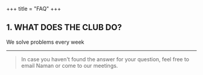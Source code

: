 +++
title = "FAQ"
+++

## 1. WHAT DOES THE CLUB DO?
We solve problems every week

---

> In case you haven't found the answer for your question, feel free to email Naman or come to our meetings.
